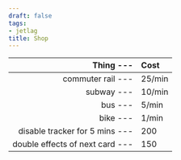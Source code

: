 ```yaml
---
draft: false
tags:
- jetlag
title: Shop
---
```



|                    **Thing ---** | **Cost** |
| -------------------------------: | :------- |
|               commuter rail  --- | 25/min   |
|                      subway  --- | 10/min   |
|                         bus  --- | 5/min    |
|                        bike  --- | 1/min    |
|  disable tracker for 5 mins  --- | 200      |
| double effects of next card  --- | 150      |